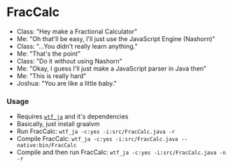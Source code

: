 # FracCalc

- Class: "Hey make a Fractional Calculator"
- Me: "Oh that'll be easy, I'll just use the JavaScript Engine (Nashorn)"
- Class: "...You didn't really learn anything."
- Me: "That's the point"
- Class: "Do it without using Nashorn"
- Me: "Okay, I guess I'll just make a JavaScript parser in Java then"
- Me: "This is really hard"
- Joshua: "You are like a little baby."

### Usage

- Requires [`wtf_ja`](https://github.com/Coalpha/dotfiles/blob/master/bin/wtf_ja) and it's dependencies
- Basically, just install graalvm
- Run FracCalc: `wtf_ja -c:yes -i:src/FracCalc.java -r`
- Compile FracCalc: `wtf_ja -c:yes -i:src/FracCalc.java --native:bin/FracCalc`
- Compile and then run FracCalc: `wtf_ja -c:yes -i:src/FracCalc.java -n -r`
